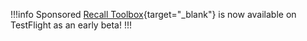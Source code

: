 !!!info Sponsored
[Recall Toolbox](https://recalltoolbox.io){target="_blank"} is now available on TestFlight as an early beta!
!!!